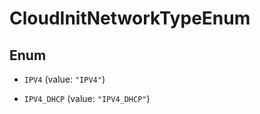 

# CloudInitNetworkTypeEnum

## Enum


* `IPV4` (value: `"IPV4"`)

* `IPV4_DHCP` (value: `"IPV4_DHCP"`)



